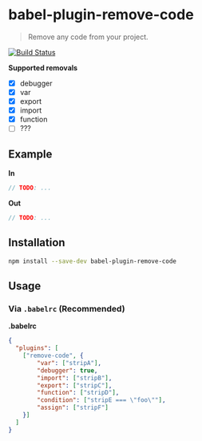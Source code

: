 # babel-plugin-remove-code

> Remove any code from your project.

[![Build Status](https://travis-ci.org/Sendoushi/babel-plugin-remove-code.svg?branch=master)](https://travis-ci.org/sendoushi/babel-plugin-remove-code)

**Supported removals**

- [x] debugger
- [x] var
- [x] export
- [x] import
- [x] function
- [ ] ???

## Example

**In**

```javascript
// TODO: ...
```

**Out**

```javascript
// TODO: ...
```

## Installation

```sh
npm install --save-dev babel-plugin-remove-code
```

## Usage

### Via `.babelrc` (Recommended)

**.babelrc**

```json
{
  "plugins": [
    ["remove-code", {
        "var": ["stripA"],
        "debugger": true,
        "import": ["stripB"],
        "export": ["stripC"],
        "function": ["stripD"],
        "condition": ["stripE === \"foo\""],
        "assign": ["stripF"]
    }]
  ]
}
```
